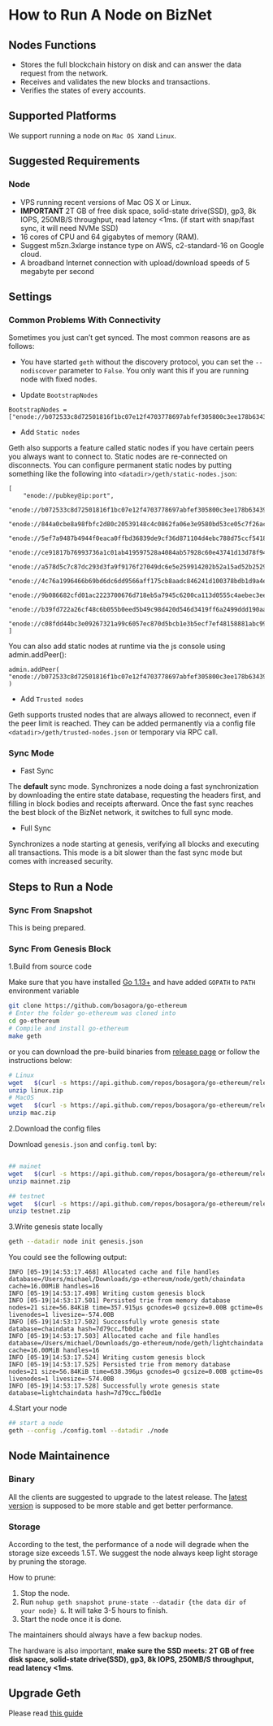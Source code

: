# How to Run A Node on BizNet

## Nodes Functions

* Stores the full blockchain history on disk and can answer the data request from the network.
* Receives and validates the new blocks and transactions.
* Verifies the states of every accounts.

## Supported Platforms

We support running a node on `Mac OS X`and `Linux`.

## Suggested Requirements

### Node
- VPS running recent versions of Mac OS X or Linux.
- **IMPORTANT** 2T GB of free disk space, solid-state drive(SSD), gp3, 8k IOPS, 250MB/S throughput, read latency <1ms. (if start with snap/fast sync, it will need NVMe SSD)
- 16 cores of CPU and 64 gigabytes of memory (RAM).
- Suggest m5zn.3xlarge instance type on AWS, c2-standard-16 on Google cloud.
- A broadband Internet connection with upload/download speeds of 5 megabyte per second

## Settings

### Common Problems With Connectivity

Sometimes you just can’t get synced. The most common reasons are as follows:

* You have started `geth` without the discovery protocol, you can set the `--nodiscover` parameter to `False`. You only want this if you are running node with fixed nodes.

- Update `BootstrapNodes`

```
BootstrapNodes = ["enode://b072533c8d72501816f1bc07e12f4703778697abfef305800c3ee178b63439e537c4570b5b4b491582e901cb176616826ed071539cbbf26fe46ee8571992293a@13.228.4.203:30303","enode://4c76a1996466b69bd6dc6dd9566aff175cb8aadc846241d100378bdb1d9a4ea47196d9f660d308954ed8a2c725c4f6f4616e9cf108abb5efd766ad9bc7c9af35@3.39.127.36:30303"]
```

- Add `Static nodes`

Geth also supports a feature called static nodes if you have certain peers you always want to connect to. 
Static nodes are re-connected on disconnects. You can configure permanent static nodes by putting something like the following into `<datadir>/geth/static-nodes.json`:

```
[
    "enode://pubkey@ip:port",
    "enode://b072533c8d72501816f1bc07e12f4703778697abfef305800c3ee178b63439e537c4570b5b4b491582e901cb176616826ed071539cbbf26fe46ee8571992293a@13.228.4.203:30303",
    "enode://844a0cbe8a98fbfc2d80c20539148c4c0862fa06e3e9580bd53ce05c7f26ac4a5cb78369adcb7ac146062273cb437a6e4dd1022cf5a42e31409e279741494a11@54.255.235.26:30303",
    "enode://5ef7a9487b4944f0eaca0ffbd36839de9cf36d871104d4ebc788d75ccf5418e3103bb73791cfc8942b80dba33aad7daa6aed709ba4ee1efa26564f7af523f9c5@54.169.187.148:30303",
    "enode://ce91817b76993736a1c01ab419597528a4084ab57928c60e43741d13d78f941396895d33a3b8ab9286cd403f8520a873af0c692151905b51b7ea7370d832d3bc@18.136.209.89:30303",
    "enode://a578d5c7c87dc293d3fa9f9176f27049dc6e5e259914202b52a15ad52b2529fd375b62e055097ff520a7f93a876d1fcbca5ef0b32dab273e474db907f33d97b3@13.215.191.60:30303",
    "enode://4c76a1996466b69bd6dc6dd9566aff175cb8aadc846241d100378bdb1d9a4ea47196d9f660d308954ed8a2c725c4f6f4616e9cf108abb5efd766ad9bc7c9af35@3.39.127.36:30303",
    "enode://9b086682cfd01ac2223700676d718eb5a7945c6200ca113d0555c4aebec3ee19a6161a88fbee50662254976d9a97c4c5b7e50f55bfbf7ed598cd8c5c078dbd7d@54.180.121.94:30303",
    "enode://b39fd722a26cf48c6b055b0eed5b49c98d420d546d3419ff6a2499ddd190aa5a4e7371343d63a0150e7695bb42387b3d6837f99a49db8f05d78fc775689e2210@15.164.170.19:30303",
    "enode://c08fdd44bc3e09267321a99c6057ec870d5bcb1e3b5ecf7ef48158881abc99d1cca2174328e80917003c1ee27908792badc148a80dc3bdee365c748fcd046723@54.180.93.83:30303"
]
```

You can also add static nodes at runtime via the js console using admin.addPeer():

```
admin.addPeer( "enode://b072533c8d72501816f1bc07e12f4703778697abfef305800c3ee178b63439e537c4570b5b4b491582e901cb176616826ed071539cbbf26fe46ee8571992293a@13.228.4.203:30303"
)
```

- Add `Trusted nodes`

Geth supports trusted nodes that are always allowed to reconnect, even if the peer limit is reached. They can be added permanently via a config file `<datadir>/geth/trusted-nodes.json` or temporary via RPC call.


### Sync Mode

* Fast Sync

The **default** sync mode. Synchronizes a node doing a fast synchronization by downloading the entire state database, requesting the headers first, and filling in block bodies and receipts afterward. Once the fast sync reaches the best block of the BizNet network, it switches to full sync mode.

* Full Sync

Synchronizes a node starting at genesis, verifying all blocks and executing all transactions. This mode is a bit slower than the fast sync mode but comes with increased security.


## Steps to Run a Node

### Sync From Snapshot

This is being prepared.


### Sync From Genesis Block

1.Build from source code

Make sure that you have installed [Go 1.13+](https://golang.org/doc/install) and have added `GOPATH` to `PATH` environment variable

```bash
git clone https://github.com/bosagora/go-ethereum
# Enter the folder go-ethereum was cloned into
cd go-ethereum
# Compile and install go-ethereum
make geth
```

or you can download the pre-build binaries from [release page](https://github.com/bosagora/go-ethereum/releases/latest) or follow the instructions below:

```bash
# Linux
wget   $(curl -s https://api.github.com/repos/bosagora/go-ethereum/releases/latest |grep browser_ |grep linux |cut -d\" -f4)
unzip linux.zip
# MacOS
wget   $(curl -s https://api.github.com/repos/bosagora/go-ethereum/releases/latest |grep browser_ |grep mac |cut -d\" -f4)
unzip mac.zip
```

2.Download the config files

Download `genesis.json` and `config.toml` by:

```bash

## mainet
wget   $(curl -s https://api.github.com/repos/bosagora/go-ethereum/releases/latest |grep browser_ |grep mainnet |cut -d\" -f4)  
unzip mainnet.zip

## testnet
wget   $(curl -s https://api.github.com/repos/bosagora/go-ethereum/releases/latest |grep browser_ |grep testnet |cut -d\" -f4)
unzip testnet.zip
```

3.Write genesis state locally

```bash
geth --datadir node init genesis.json
```

You could see the following output:

```
INFO [05-19|14:53:17.468] Allocated cache and file handles         database=/Users/michael/Downloads/go-ethereum/node/geth/chaindata cache=16.00MiB handles=16
INFO [05-19|14:53:17.498] Writing custom genesis block
INFO [05-19|14:53:17.501] Persisted trie from memory database      nodes=21 size=56.84KiB time=357.915µs gcnodes=0 gcsize=0.00B gctime=0s livenodes=1 livesize=-574.00B
INFO [05-19|14:53:17.502] Successfully wrote genesis state         database=chaindata hash=7d79cc…fb0d1e
INFO [05-19|14:53:17.503] Allocated cache and file handles         database=/Users/michael/Downloads/go-ethereum/node/geth/lightchaindata cache=16.00MiB handles=16
INFO [05-19|14:53:17.524] Writing custom genesis block
INFO [05-19|14:53:17.525] Persisted trie from memory database      nodes=21 size=56.84KiB time=638.396µs gcnodes=0 gcsize=0.00B gctime=0s livenodes=1 livesize=-574.00B
INFO [05-19|14:53:17.528] Successfully wrote genesis state         database=lightchaindata hash=7d79cc…fb0d1e
```

4.Start your node


```bash
## start a node
geth --config ./config.toml --datadir ./node
```

## Node Maintainence
 
### Binary
All the clients are suggested to upgrade to the latest release. The [latest version](https://github.com/bosagora/go-ethereum/releases/latest) is supposed to be more stable and get better performance.

### Storage
According to the test, the performance of a node will degrade when the storage size exceeds 1.5T. We suggest the node always keep light storage by pruning the storage.

How to prune:

1. Stop the node.
2. Run `nohup geth snapshot prune-state --datadir {the data dir of your node} &`. It will take 3-5 hours to finish.
3. Start the node once it is done.

The maintainers should always have a few backup nodes.

The hardware is also important, **make sure the SSD meets: 2T GB of free disk space, solid-state drive(SSD), gp3, 8k IOPS, 250MB/S throughput, read latency <1ms**.

## Upgrade Geth

Please read [this guide](./upgrading.md)

